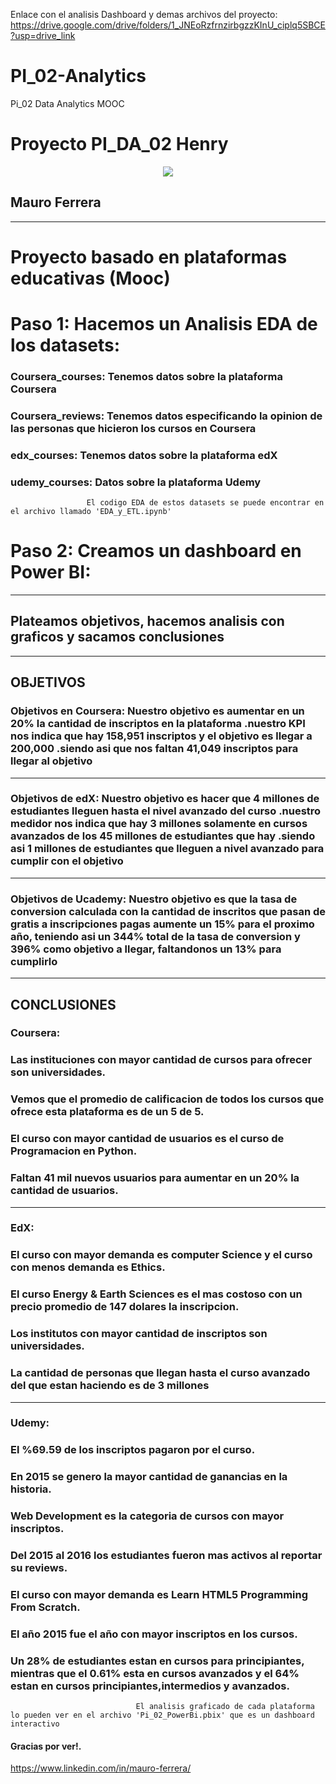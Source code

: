 Enlace con el analisis Dashboard y demas archivos del proyecto: https://drive.google.com/drive/folders/1_JNEoRzfrnzirbgzzKInU_ciplq5SBCE?usp=drive_link
# PI_02-Analytics
Pi_02 Data Analytics MOOC
# Proyecto PI_DA_02 **Henry** 

<p align="center">
<img src=http://www.codlearningtech.org/wp-content/uploads/2015/11/mooc.jpg
</p>

 ## Mauro Ferrera


 <hr>  


# Proyecto basado en plataformas educativas (Mooc)

# Paso 1: Hacemos un Analisis EDA de los datasets:

### **Coursera_courses:** Tenemos datos sobre la plataforma Coursera
### **Coursera_reviews:** Tenemos datos especificando la opinion de las personas que hicieron los cursos en Coursera
### **edx_courses:** Tenemos datos sobre la plataforma edX
### **udemy_courses:** Datos sobre la plataforma Udemy 

                     El codigo EDA de estos datasets se puede encontrar en el archivo llamado 'EDA_y_ETL.ipynb'


# Paso 2: Creamos un dashboard en Power BI:
<hr>  

## Plateamos objetivos, hacemos analisis con graficos y sacamos conclusiones

<hr>  

## OBJETIVOS

### **Objetivos en Coursera:** Nuestro objetivo es aumentar en un 20% la cantidad de inscriptos en la plataforma .nuestro KPI nos indica que hay 158,951 inscriptos y el objetivo es llegar a 200,000 .siendo asi que nos faltan 41,049 inscriptos para llegar al objetivo

<hr>  

### **Objetivos de edX**: Nuestro objetivo es hacer que 4 millones de estudiantes lleguen hasta el nivel avanzado del curso .nuestro medidor nos indica que hay 3 millones solamente en cursos avanzados de los 45 millones de estudiantes que hay .siendo asi 1 millones de estudiantes que lleguen a nivel avanzado para cumplir con el objetivo

<hr>

### **Objetivos de Ucademy:** Nuestro objetivo es que la tasa de conversion calculada con la cantidad de inscritos que pasan de gratis a inscripciones pagas aumente un 15% para el proximo año, teniendo asi un 344% total de la tasa de conversion y 396% como objetivo a llegar, faltandonos un 13% para cumplirlo

<hr>  

## CONCLUSIONES

### **Coursera:** 
### Las instituciones con mayor cantidad de cursos para ofrecer son universidades. 
### Vemos que el promedio de calificacion de todos los cursos que ofrece esta plataforma es de un 5 de 5. 
### El curso con mayor cantidad de usuarios es el curso de Programacion en Python. 
### Faltan 41 mil nuevos usuarios para aumentar en un 20% la cantidad de usuarios.

<hr>  

### **EdX:** 
### El curso con mayor demanda es computer Science y el curso con menos demanda es Ethics. 
### El curso Energy & Earth Sciences es el mas costoso con un precio promedio de 147 dolares la inscripcion. 
### Los institutos con mayor cantidad de inscriptos son universidades. 
### La cantidad de personas que llegan hasta el curso avanzado del que estan haciendo es de 3 millones

<hr>  

### **Udemy:** 
### El %69.59 de los inscriptos pagaron por el curso.
### En 2015 se genero la mayor cantidad de ganancias en la historia.
### Web Development es la categoria de cursos con mayor inscriptos. 
### Del 2015 al 2016 los estudiantes fueron mas activos al  reportar su reviews. 
### El curso con mayor demanda es Learn HTML5 Programming From Scratch. 
### El año 2015 fue el año con mayor inscriptos en los cursos. 
### Un 28% de estudiantes estan en cursos para principiantes, mientras que el 0.61% esta en cursos avanzados y el 64% estan en cursos principiantes,intermedios y avanzados.

                                El analisis graficado de cada plataforma lo pueden ver en el archivo 'Pi_02_PowerBi.pbix' que es un dashboard interactivo


#### Gracias por ver!.
https://www.linkedin.com/in/mauro-ferrera/
